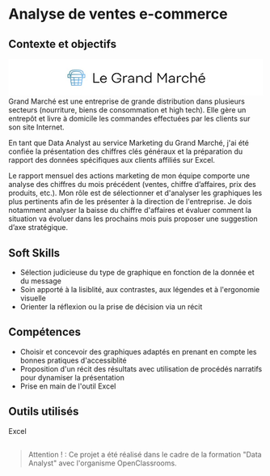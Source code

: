 # Analyse de ventes e-commerce

## Contexte et objectifs

![Logo GRANDMARCHE](P2_logo_GRANDMARCHE.jpg)  
Grand Marché est une entreprise de grande distribution dans plusieurs secteurs (nourriture, biens de consommation et high tech). Elle gère un entrepôt et livre à domicile les commandes effectuées par les clients sur son site Internet.  

En tant que Data Analyst au service Marketing du Grand Marché, j'ai été confiée la présentation des chiffres clés généraux et la préparation du rapport des données spécifiques aux clients affiliés sur Excel.  

Le rapport mensuel des actions marketing de mon équipe comporte une analyse des chiffres du mois précédent (ventes, chiffre d’affaires, prix des produits, etc.). Mon rôle est de sélectionner et d'analyser les graphiques les plus pertinents afin de les présenter à la direction de l'entreprise. Je dois notamment analyser la baisse du chiffre d'affaires et évaluer comment la situation va évoluer dans les prochains mois puis proposer une suggestion d’axe stratégique.  

## Soft Skills
- Sélection judicieuse du type de graphique en fonction de la donnée et du message  
- Soin apporté à la lisiblité, aux contrastes, aux légendes et à l'ergonomie visuelle  
- Orienter la réflexion ou la prise de décision via un récit  

## Compétences
- Choisir et concevoir des graphiques adaptés en prenant en compte les bonnes pratiques d'accessiblité  
- Proposition d'un récit des résultats avec utilisation de procédés narratifs pour dynamiser la présentation  
- Prise en main de l'outil Excel

## Outils utilisés
Excel

## 
>Attention ! : Ce projet a été réalisé dans le cadre de la formation "Data Analyst" avec l'organisme OpenClassrooms.
